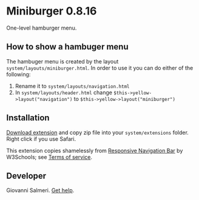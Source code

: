 Miniburger 0.8.16
=================
One-level hamburger menu.

## How to show a hambuger menu

The hambuger menu is created by the layout `system/layouts/miniburger.html`. In order to use it you can do either of the following:

1. Rename it to `system/layouts/navigation.html`
2. In `system/layouts/header.html` change `$this->yellow->layout("navigation")` to `$this->yellow->layout("miniburger")`

## Installation

[Download extension](https://github.com/GiovanniSalmeri/yellow-miniburger/archive/master.zip) and copy zip file into your `system/extensions` folder. Right click if you use Safari.

This extension copies shamelessly from [Responsive Navigation Bar](https://www.w3schools.com/howto/howto_js_topnav_responsive.asp) by W3Schools; see [Terms of service](https://www.w3schools.com/about/about_copyright.asp).

## Developer

Giovanni Salmeri. [Get help](https://github.com/GiovanniSalmeri/yellow-miniburger/issues).
